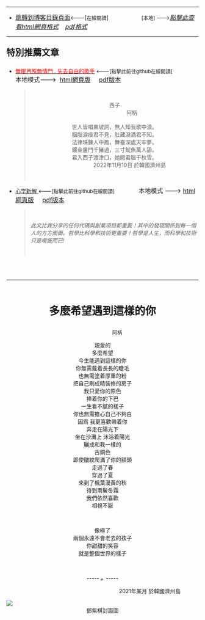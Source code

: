 ****
- [<font size=3>跳轉到博客目錄頁面</font>](../../tableOfContent.md)<---[<font size=2>在線閱讀</font>]&nbsp;&nbsp; &nbsp; &nbsp; &nbsp; &nbsp; &nbsp; &nbsp; &nbsp; &nbsp;&nbsp; &nbsp;  <font size=2> [本地] ---></font><font size=3>[*_點擊此查看html網頁格式_*](../../tableOfContent.html)&nbsp; &nbsp; [*_pdf格式_*](../../tableOfContent.md.pdf)</font>
****

### <p style="font-size: 23px; font-weight:900;">特別推薦文章</p>

- [<font color=red>無眠月照無情門 . 失去自由的歌手</font>](https://github.com/brianwchh/worldofheart/blob/main/md_and_html/%E7%84%A1%E7%9C%A0%E6%9C%88%E7%85%A7%E7%84%A1%E6%83%85%E9%96%80.md)<font size=2> <---[點擊此前往github在線閱讀]</font> &nbsp;&nbsp;&nbsp;&nbsp;&nbsp;&nbsp;&nbsp;&nbsp;&nbsp;&nbsp;&nbsp;&nbsp;&nbsp;&nbsp;&nbsp; <font size=3>本地模式---> &nbsp;[html網頁版](../../md_and_html/無眠月照無情門.html) &nbsp;&nbsp;&nbsp; [pdf版本](../../md_and_html/無眠月照無情門.md.pdf) </font>

    > </br><p align="center">西子</br>&nbsp;&nbsp;&nbsp;&nbsp;&nbsp;&nbsp;&nbsp;&nbsp;&nbsp;&nbsp;&nbsp;&nbsp;&nbsp;&nbsp;&nbsp;&nbsp;&nbsp;&nbsp;&nbsp;&nbsp;&nbsp;&nbsp;&nbsp;阿柄</br></br>世人皆唱東坡詞，無人知我歌中淚。</br>胭脂淚痕君不見，肚藏淚酒君不知。</br>法律珠鍊人中鳳，舞臺深處天牢夢。</br>鍍金屠門千豬過，三寸魷魚萬人舔。</br>君入西子渡津口，她閱君腦千秋雪。</br>&nbsp;&nbsp;&nbsp;&nbsp;&nbsp;&nbsp;&nbsp;&nbsp;&nbsp;&nbsp;&nbsp;&nbsp;&nbsp;&nbsp;&nbsp;&nbsp;&nbsp;&nbsp;&nbsp;&nbsp;2022年11月10日 於韓國濟州島</p></br>
    
-  [心学新解 ](https://github.com/brianwchh/worldofheart)<font size=2><---[點擊此前往github在線閱讀]</font>&nbsp;&nbsp;&nbsp;&nbsp;&nbsp;&nbsp;&nbsp;&nbsp;&nbsp;&nbsp;&nbsp;&nbsp;&nbsp;&nbsp;&nbsp; <font size=3>本地模式 --->&nbsp;[html網頁版](../../md_and_html/心學新解.html) &nbsp;&nbsp;&nbsp; [pdf版本](../../md_and_html/心學新解.md.pdf) </font>

    > </br>*_<span><p> 此文比我分享的任何代碼與創業項目都重要！其中的發現關係到每一個人的方方面面。哲學比科學和技術更重要！哲學是人生，而科學和技術只是喫飯而已!</p></span>_*</br>

    </br>
    </br>

****


</br>

****<p align="center" style="font-size: 28px;">多麼希望遇到這樣的你</p>****

<p align="center" style="font-size: small;">&nbsp;&nbsp;&nbsp;&nbsp;&nbsp;&nbsp;&nbsp;&nbsp;&nbsp;&nbsp;&nbsp;&nbsp;&nbsp;&nbsp;&nbsp;&nbsp;&nbsp;&nbsp;&nbsp;&nbsp; 阿柄</p>




<div align="center"> <!-- div_1-->

  <p align="center"> 

親愛的   
多麼希望  
今生能遇到這樣的你  
你無需戴着長長的睫毛  
也無需塗着厚重的粉  
把自己刷成精裝修的房子  
我只愛你的原色  
捧着你的下巴  
一生看不膩的樣子  
你也無需擔心自己不夠白  
因爲 我更喜歡帶着你  
奔走在陽光下  
坐在沙灘上 沐浴着陽光  
曬成和我一樣的  
古銅色  
即使皺紋爬滿了你的額頭  
走過了春  
穿過了夏  
來到了楓葉漫黃的秋  
待到兩鬢冬霜  
我們依然喜歡   
相視不厭  

  </br>

像極了  
兩個永遠不會老去的孩子  
你甜甜的笑容  
就是整個世界的樣子  

  </br>

  ***_-----&nbsp;。-----_***

  <font size=2>

  

  </font>

  </p>



  <p align="right"> 2021年某月  於韓國濟州島 &nbsp;&nbsp;&nbsp;&nbsp;&nbsp;&nbsp;&nbsp;&nbsp;&nbsp;&nbsp;&nbsp; </p>  
  
</div> <!-- end of div_1-->

  




<!-- image area, flex to make it center,it may not work for github, for html and pdf rendering only -->
<div align="center" style="page-break-inside: avoid; margin-top:1px; margin-bottom:1px;"> <!-- pictureWrapper_div add this only to make the bendan github understand -->
  <div class="ImageWrapperFlex" >
   <div class="FlexSide"  ></div>
   <image class="FlexImage"   src='./images/dzq.jpeg'/>
   <div class="FlexSide" ></div>
  </div>
  <p align="center" style="margin:0px;"> 鄧紫棋封面圖 </p> 
</div> <!-- end pictureWrapper_div -->

</br>
</br>


<style>

.ImageWrapperFlex {
    display: flex; 
    flex-direction: row; 
    margin-top: 1px; 
    margin-bottom: 1px;

    width: 100% ;
}

.FlexSide {
    flex-basis: 0px ;
    flex:1;

}



/* large device screen 設置熒幕顯示圖片大小（電腦等大型屏幕）*/
@media only screen and (min-width: 600px) {

    .FlexImage {
        flex-basis: 600px ;
        flex:0;    
        height:auto; 
        max-width: 600px;
        min-width: 600px;
     
    }

}

 /* small device screen 設置熒幕顯示圖片大小（平板手機等屏幕）*/
@media only screen and (max-width: 600px) {
    
    .FlexImage {
        flex-basis: 600px ;
        flex:1;
        height:auto; 
     
    }

}

/* style for print !important 設置打印圖片大小*/
@media print {

    .FlexImage {
        flex-basis: 500px ;
        flex:0;    
        height:auto; 
        max-width: 500px;
        min-width: 500px;
     
    }
}


</style>


